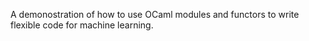 A demonostration of how to use OCaml modules and functors to write flexible code for machine learning.

